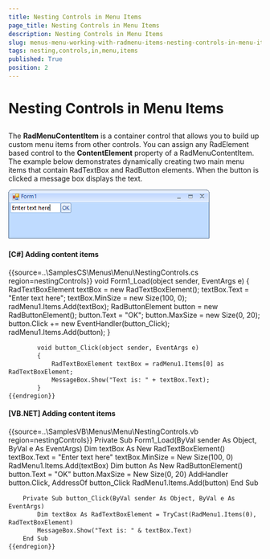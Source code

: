 ```yaml
---
title: Nesting Controls in Menu Items
page_title: Nesting Controls in Menu Items
description: Nesting Controls in Menu Items
slug: menus-menu-working-with-radmenu-items-nesting-controls-in-menu-items
tags: nesting,controls,in,menu,items
published: True
position: 2
---
```


# Nesting Controls in Menu Items



## 

The __RadMenuContentItem__ is a container control that allows you to build up custom menu items from other controls. You can assign any RadElement based control to the __ContentElement__ property of a RadMenuContentItem. The example below demonstrates dynamically creating two main menu items that contain RadTextBox and RadButton elements. When the button is clicked a message box displays the text.

![menus-menu-working-with-radmenu-items-nesting-controls-in-menu-items 001](images/menus-menu-working-with-radmenu-items-nesting-controls-in-menu-items001.png)

#### __[C#] Adding content items__

{{source=..\SamplesCS\Menus\Menu\NestingControls.cs region=nestingControls}}
	        void Form1_Load(object sender, EventArgs e)
	        {
	            RadTextBoxElement textBox = new RadTextBoxElement();
	            textBox.Text = "Enter text here";
	            textBox.MinSize = new Size(100, 0);
	            radMenu1.Items.Add(textBox);
	            RadButtonElement button = new RadButtonElement();
	            button.Text = "OK";
	            button.MaxSize = new Size(0, 20);
	            button.Click += new EventHandler(button_Click);
	            radMenu1.Items.Add(button);
	        }
	
	        void button_Click(object sender, EventArgs e)
	        {
	            RadTextBoxElement textBox = radMenu1.Items[0] as RadTextBoxElement;
	            MessageBox.Show("Text is: " + textBox.Text);
	        }
	{{endregion}}



#### __[VB.NET]  Adding content items__

{{source=..\SamplesVB\Menus\Menu\NestingControls.vb region=nestingControls}}
	    Private Sub Form1_Load(ByVal sender As Object, ByVal e As EventArgs)
	        Dim textBox As New RadTextBoxElement()
	        textBox.Text = "Enter text here"
	        textBox.MinSize = New Size(100, 0)
	        RadMenu1.Items.Add(textBox)
	        Dim button As New RadButtonElement()
	        button.Text = "OK"
	        button.MaxSize = New Size(0, 20)
	        AddHandler button.Click, AddressOf button_Click
	        RadMenu1.Items.Add(button)
	    End Sub
	
	    Private Sub button_Click(ByVal sender As Object, ByVal e As EventArgs)
	        Dim textBox As RadTextBoxElement = TryCast(RadMenu1.Items(0), RadTextBoxElement)
	        MessageBox.Show("Text is: " & textBox.Text)
	    End Sub
	{{endregion}}


